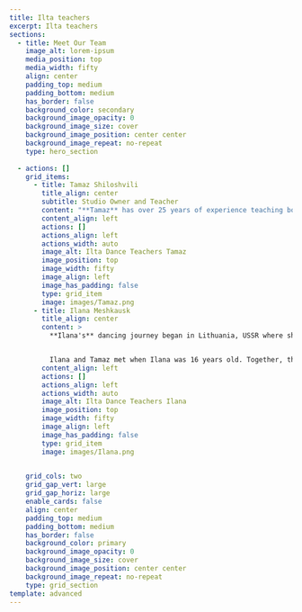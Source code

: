```yaml
---
title: Ilta teachers
excerpt: Ilta teachers
sections:
  - title: Meet Our Team
    image_alt: lorem-ipsum
    media_position: top
    media_width: fifty
    align: center
    padding_top: medium
    padding_bottom: medium
    has_border: false
    background_color: secondary
    background_image_opacity: 0
    background_image_size: cover
    background_image_position: center center
    background_image_repeat: no-repeat
    type: hero_section
    
  - actions: []
    grid_items:
      - title: Tamaz Shiloshvili
        title_align: center
        subtitle: Studio Owner and Teacher  
        content: "**Tamaz** has over 25 years of experience teaching both children and adults. Born in Georgia, USSR, he discovered his love for dance at the age of 8. Tamaz soon found himself immersed in the exciting world of competetive dance, consistently earning top honors.\n\n At the age of 16, Tamaz's life took a new turn when his family relocated to a different part of the world. It was during this transition that he crossed paths with Ilana. Together they achieved the prestigious title of National Champions in Latin and Ballroom dancing. \n\n In the year 2000, Tamaz and Ilana received a remarkable opportunity to share their dance expertise at the renowned Fred Astaire Studios located in Boston, MA. Six years later, in 2006, they realized their dream by founding their own studio, ILTA Dance, in the vibrant community of Framingham. With a wealth of experience and a passion for dance that knows no bounds, Tamaz continues to inspire and teach his students to find their own rhythm and grace on the dance floor.\n"
        content_align: left
        actions: []
        actions_align: left
        actions_width: auto
        image_alt: Ilta Dance Teachers Tamaz
        image_position: top
        image_width: fifty
        image_align: left
        image_has_padding: false
        type: grid_item
        image: images/Tamaz.png
      - title: Ilana Meshkausk
        title_align: center
        content: >
          **Ilana's** dancing journey began in Lithuania, USSR where she first stepped onto the dance floor at the age of 6. Her dedication and talent quickly elevated her to one of the top competetive dancers in her homeland.


          Ilana and Tamaz met when Ilana was 16 years old. Together, they achieved the remarkable title of National Champions in Latin and Ballroom dancing. In 2000, their journey led them to the prestigious Fred Astaire Studios in Boston, MA, where they were invited to share their love for dance and teach the art to others. In 2006 they opened their own studio ILTA Dance. Ilana's wealth of experience and passion for dance continues to inspire and guide her students as they explore their own artistry and style on the dance floor.
        content_align: left
        actions: []
        actions_align: left
        actions_width: auto
        image_alt: Ilta Dance Teachers Ilana
        image_position: top
        image_width: fifty
        image_align: left
        image_has_padding: false
        type: grid_item
        image: images/Ilana.png

      
    grid_cols: two
    grid_gap_vert: large
    grid_gap_horiz: large
    enable_cards: false
    align: center
    padding_top: medium
    padding_bottom: medium
    has_border: false
    background_color: primary
    background_image_opacity: 0
    background_image_size: cover
    background_image_position: center center
    background_image_repeat: no-repeat
    type: grid_section
template: advanced
---
```

